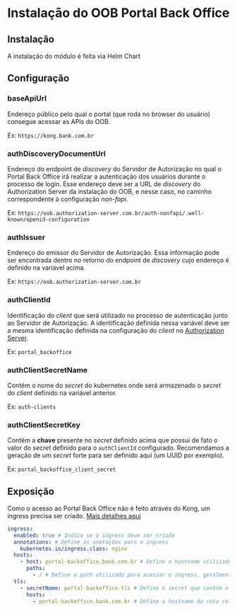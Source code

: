# Instalação do OOB Portal Back Office

## Instalação

A instalação do módulo é feita via Helm Chart

## Configuração

### baseApiUrl

Endereço público pelo qual o portal (que roda no browser do usuário) consegue
acessar as APIs do OOB.

Ex: `https://kong.bank.com.br`

### authDiscoveryDocumentUrl

Endereço do endpoint de *discovery* do Servidor de Autorização no qual o Portal
Back Office irá realizar a autenticação dos usuários durante o processo de
login. Esse endereço deve ser a URL de *discovery* do Authorization Server da
instalação do OOB, e nesse caso, no caminho correspondente à configuração
*non-fapi*.

Ex: `https://oob.authorization-server.com.br/auth-nonfapi/.well-known/openid-configuration`

### authIssuer

Endereço do emissor do Servidor de Autorização. Essa informação pode ser
encontrada dentro no retorno do endpoint de *discovery* cujo endereço é definido
na variável acima.

Ex: `https://oob.authorization-server.com.br`

### authClientId

Identificação do *client* que será utilizado no processo de autenticação junto
ao Servidor de Autorização. A identificação definida nessa variável deve ser a
mesma identificação definida na configuração do *client* no [Authorization Server](../../deploy/oob-authorization-server/readme.md#clients).

Ex: `portal_backoffice`

### authClientSecretName

Contém o nome do *secret* do kubernetes onde será armazenado o *secret* do
*client* definido na variável anterior.

Ex: `auth-clients`

### authClientSecretKey

Contém a **chave** presente no *secret* definido acima que possui de fato o valor
do *secret* definido para o `authClientId` configurado. Recomendamos a geração
de um *secret* forte para ser definido aqui (um UUID por exemplo).

Ex: `portal_backoffice_client_secret`

## Exposição

Como o acesso ao Portal Back Office não é feito através do Kong, um ingress
precisa ser criado. [Mais detalhes aqui](../readme.md#criação-de-ingresses)

```yaml
ingress:
  enabled: true # Indica se o ingress deve ser criado
  annotations: # Define as anotações para o ingress
    kubernetes.io/ingress.class: nginx
  hosts:
    - host: portal-backoffice.bank.com.br # Define o hostname utilizado para acessar o ingress
      paths:
        - / # Define o path utilizado para acessar o ingress, geralmente "/"
  tls: 
    - secretName: portal-backoffice-tls # Define o secret que contém o certificado caso o ingress aceite conexões HTTPS
      hosts:
        - portal-backoffice.bank.com.br # Define o hostname da rota relacionada a essa configuração de tls
```
